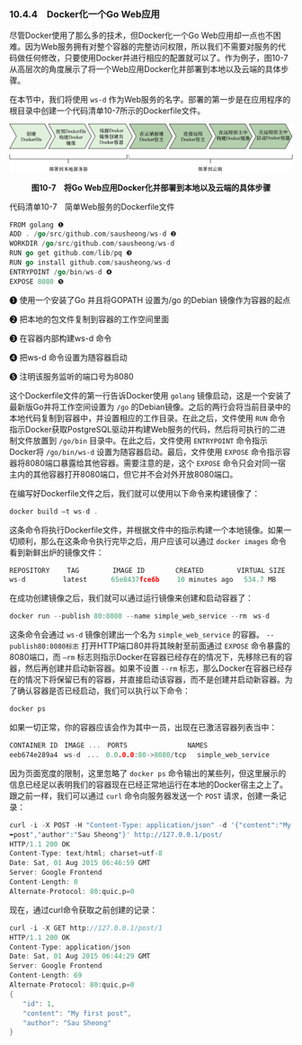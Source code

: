 ### 10.4.4　Docker化一个Go Web应用

尽管Docker使用了那么多的技术，但Docker化一个Go Web应用却一点也不困难。因为Web服务拥有对整个容器的完整访问权限，所以我们不需要对服务的代码做任何修改，只要使用Docker并进行相应的配置就可以了。作为例子，图10-7从高层次的角度展示了将一个Web应用Docker化并部署到本地以及云端的具体步骤。

在本节中，我们将使用 `ws-d` 作为Web服务的名字。部署的第一步是在应用程序的根目录中创建一个代码清单10-7所示的Dockerfile文件。

![67.png](../images/67.png)
<center class="my_markdown"><b class="my_markdown">图10-7　将Go Web应用Docker化并部署到本地以及云端的具体步骤</b></center>

代码清单10-7　简单Web服务的Dockerfile文件

```go
FROM golang ❶
ADD . /go/src/github.com/sausheong/ws-d ❷
WORKDIR /go/src/github.com/sausheong/ws-d
RUN go get github.com/lib/pq ❸
RUN go install github.com/sausheong/ws-d
ENTRYPOINT /go/bin/ws-d ❹
EXPOSE 8080 ❺
```

❶ 使用一个安装了Go 并且将GOPATH 设置为/go 的Debian 镜像作为容器的起点

❷ 把本地的包文件复制到容器的工作空间里面

❸ 在容器内部构建ws-d 命令

❹ 把ws-d 命令设置为随容器启动

❺ 注明该服务监听的端口号为8080

这个Dockerfile文件的第一行告诉Docker使用 `golang` 镜像启动，这是一个安装了最新版Go并将工作空间设置为 `/go` 的Debian镜像。之后的两行会将当前目录中的本地代码复制到容器中，并设置相应的工作目录。在此之后，文件使用 `RUN` 命令指示Docker获取PostgreSQL驱动并构建Web服务的代码，然后将可执行的二进制文件放置到 `/go/bin` 目录中。在此之后，文件使用 `ENTRYPOINT` 命令指示Docker将 `/go/bin/ws-d` 设置为随容器启动。最后，文件使用 `EXPOSE` 命令指示容器将8080端口暴露给其他容器。需要注意的是，这个 `EXPOSE` 命令只会对同一宿主内的其他容器打开8080端口，但它并不会对外开放8080端口。

在编写好Dockerfile文件之后，我们就可以使用以下命令来构建镜像了：

```go
docker build –t ws-d .
```

这条命令将执行Dockerfile文件，并根据文件中的指示构建一个本地镜像。如果一切顺利，那么在这条命令执行完毕之后，用户应该可以通过 `docker images` 命令看到新鲜出炉的镜像文件：

```go
REPOSITORY　　 TAG　　　　　IMAGE ID　　　　 CREATED　　　　　VIRTUAL SIZE
ws-d　　　　　 latest　　　 65e8437fce6b　　 10 minutes ago　 534.7 MB
```

在成功创建镜像之后，我们就可以通过运行镜像来创建和启动容器了：

```go
docker run --publish 80:8080 --name simple_web_service --rm　ws-d
```

这条命令会通过 `ws-d` 镜像创建出一个名为 `simple_web_service` 的容器。 `--publish80:8080标志` 打开HTTP端口80并将其映射至前面通过 `EXPOSE` 命令暴露的8080端口，而 `—rm` 标志则指示Docker在容器已经存在的情况下，先移除已有的容器，然后再创建并启动新容器。如果不设置 `--rm` 标志，那么Docker在容器已经存在的情况下将保留已有的容器，并直接启动该容器，而不是创建并启动新容器。为了确认容器是否已经启动，我们可以执行以下命令：

```go
docker ps
```

如果一切正常，你的容器应该会作为其中一员，出现在已激活容器列表当中：

```go
CONTAINER ID　IMAGE ...　PORTS　　　　　　　　　NAMES
eeb674e289a4　ws-d　...　0.0.0.0:80->8080/tcp　 simple_web_service
```

因为页面宽度的限制，这里忽略了 `docker ps` 命令输出的某些列，但这里展示的信息已经足以表明我们的容器现在已经正常地运行在本地的Docker宿主之上了。跟之前一样，我们可以通过 `curl` 命令向服务器发送一个 `POST` 请求，创建一条记录：

```go
curl -i -X POST -H "Content-Type: application/json" -d '{"content":"My first 
➥post","author":"Sau Sheong"}' http://127.0.0.1/post/
HTTP/1.1 200 OK
Content-Type: text/html; charset=utf-8
Date: Sat, 01 Aug 2015 06:46:59 GMT
Server: Google Frontend
Content-Length: 0
Alternate-Protocol: 80:quic,p=0
```

现在，通过curl命令获取之前创建的记录：

```go
curl -i -X GET http://127.0.0.1/post/1
HTTP/1.1 200 OK
Content-Type: application/json
Date: Sat, 01 Aug 2015 06:44:29 GMT
Server: Google Frontend
Content-Length: 69
Alternate-Protocol: 80:quic,p=0
{
　　"id": 1,
　　"content": "My first post",
　　"author": "Sau Sheong"
}
```

